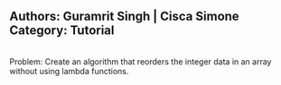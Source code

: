 Authors: Guramrit Singh | Cisca Simone <br>
Category: Tutorial
<br>
------------------------------------------------------------------------------------------------------
<br>
Problem: Create an algorithm that reorders the integer data in an array without using lambda functions.

